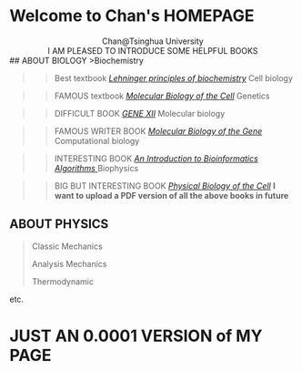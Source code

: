 # Welcome to Chan's HOMEPAGE  
<center>Chan@Tsinghua University</center>
<center>I AM PLEASED TO INTRODUCE SOME HELPFUL BOOKS</center>
## ABOUT BIOLOGY
>Biochemistry

  >>Best textbook *[Lehninger principles of biochemistry](https://www.amazon.co.uk/Lehninger-Principles-Biochemistry-David-Nelson/dp/1319108245/ref=sr_1_1?keywords=lehninger+biochemistry&qid=1568109028&s=gateway&sr=8-1)*
>Cell biology

  >>FAMOUS textbook *[Molecular Biology of the Cell](https://www.amazon.co.uk/Molecular-Biology-Cell-Bruce-Alberts/dp/0815344643/ref=sr_1_1?keywords=Molecular+Biology+of+Cell&qid=1568109131&s=gateway&sr=8-1)*
>Genetics

  >>DIFFICULT BOOK *[GENE XII](https://www.amazon.com/Lewins-GENES-XII-Jocelyn-Krebs/dp/1284104494/ref=sr_1_1?keywords=gene+xi&qid=1568109354&s=gateway&sr=8-1)*
>Molecular biology

  >>FAMOUS WRITER BOOK *[Molecular Biology of the Gene](https://www.amazon.com/Molecular-Biology-Gene-James-Watson/dp/0321762436/ref=sr_1_6?keywords=molecular+biology&qid=1568109385&s=gateway&sr=8-6)*
>Computational biology

  >>INTERESTING BOOK *[An Introduction to Bioinformatics Algorithms ](https://www.amazon.com/Introduction-Bioinformatics-Algorithms-Computational-Molecular/dp/0262101068/ref=sr_1_5?crid=1HVUTP0Y77IF3&keywords=computational+biology&qid=1568109500&s=gateway&sprefix=computational+biolo%2Caps%2C376&sr=8-5)*
>Biophysics

  >>BIG BUT INTERESTING BOOK *[Physical Biology of the Cell](https://www.amazon.com/Physical-Biology-Cell-Rob-Phillips/dp/0815344503/ref=sr_1_9?keywords=Biophysics&qid=1568109688&s=gateway&sr=8-9)*
**I want to upload a PDF version of all the above books in future**

## ABOUT PHYSICS
> Classic Mechanics
>
> Analysis Mechanics
>
> Thermodynamic
> 
etc.

# JUST AN 0.0001 VERSION of MY PAGE
